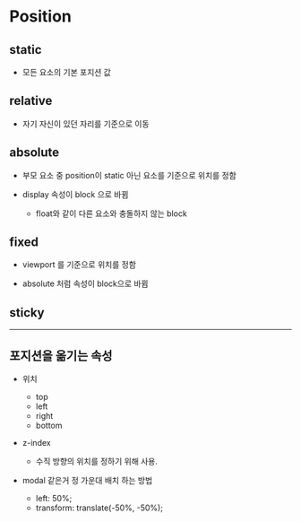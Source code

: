 # Position

## static

- 모든 요소의 기본 포지션 값

## relative

- 자기 자신이 있던 자리를 기준으로 이동

## absolute

- 부모 요소 중 position이 static 아닌 요소를 기준으로 위치를 정함

- display 속성이 block 으로 바뀜
  - float와 같이 다른 요소와 충돌하지 않는 block

## fixed

- viewport 를 기준으로 위치를 정함

- absolute 처럼 속성이 block으로 바뀜

## sticky

---

## 포지션을 옮기는 속성

- 위치

  - top
  - left
  - right
  - bottom

- z-index

  - 수직 방향의 위치를 정하기 위해 사용.

- modal 같은거 정 가운대 배치 하는 방법
  - left: 50%;
  - transform: translate(-50%, -50%);

